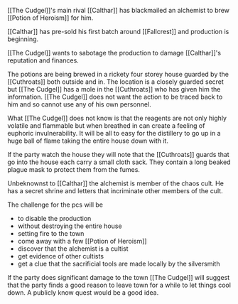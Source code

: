 [[The Cudgel]]'s main rival [[Calthar]] has blackmailed an alchemist to brew [[Potion of Heroism]] for him.

[[Calthar]] has pre-sold his first batch around [[Fallcrest]] and production is beginning.

[[The Cudgel]] wants to sabotage the production to damage [[Calthar]]'s reputation and finances.

The potions are being brewed in a rickety four storey house guarded by the [[Cuthroats]] both outside and in.  The location is a closely guarded secret but [[The Cudgel]] has a mole in the [[Cuthroats]] who has given him the information.   [[The Cudgel]] does not want the action to be traced back to him and so cannot use any of his own personnel.

What [[The Cudgel]] does not know is that the reagents are not only highly volatile and flammable but when breathed in can create a feeling of euphoric invulnerability.  It will be all to easy for the distillery to go up in a huge ball of flame taking the entire house down with it.

If the party watch the house they will note that the [[Cuthroats]] guards that go into the house each carry a small cloth sack.  They contain a long beaked plague mask to protect them from the fumes.

Unbeknownst to [[Calthar]] the alchemist is member of the chaos cult.  He has a secret shrine and letters that incriminate other members of the cult.

The challenge for the pcs will be
- to disable the production
- without destroying the entire house
- setting fire to the town
- come away with a few [[Potion of Heroism]]
- discover that the alchemist is a cultist
- get evidence of other cultists
- get a clue that the sacrificial tools are made locally by the silversmith

If the party does significant damage to the town [[The Cudgel]] will suggest that the party finds a good reason to leave town for a while to let things cool down.  A publicly know quest would be a good idea.